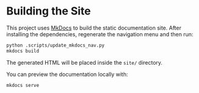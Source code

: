 # Building the Site

This project uses [MkDocs](https://www.mkdocs.org/) to build the static documentation site. After installing the dependencies, regenerate the navigation menu and then run:

```bash
python .scripts/update_mkdocs_nav.py
mkdocs build
```

The generated HTML will be placed inside the `site/` directory.

You can preview the documentation locally with:

```bash
mkdocs serve
```


